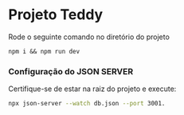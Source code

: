 # Projeto Teddy

Rode o seguinte comando no diretório do projeto

```
npm i && npm run dev
```

### Configuração do JSON SERVER

Certifique-se de estar na raiz do projeto e execute:

```sh
npx json-server --watch db.json --port 3001.
```
